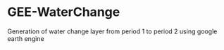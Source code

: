 # GEE-WaterChange
Generation  of water change layer from period 1 to period 2 using google earth engine
